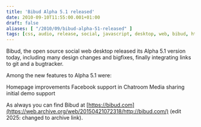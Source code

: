 ```yaml
---
title: 'Bibud Alpha 5.1 released'
date: 2010-09-10T11:55:00.001+01:00
draft: false
aliases: [ "/2010/09/bibud-alpha-51-released" ]
tags: [css, audio, release, social, javascript, desktop, web, bibud, html5, alpha, git, video]
---
```


Bibud, the open source social web desktop released its Alpha 5.1 version today, including many design changes and bigfixes, finally integrating links to git and a bugtracker.

Among the new features to Alpha 5.1 were:

Homepage improvements
Facebook support in Chatroom
Media sharing initial demo support

As always you can find Bibud at [https://bibud.com](https://web.archive.org/web/20150421072318/http://bibud.com/)  (edit 2025: changed to archive link).